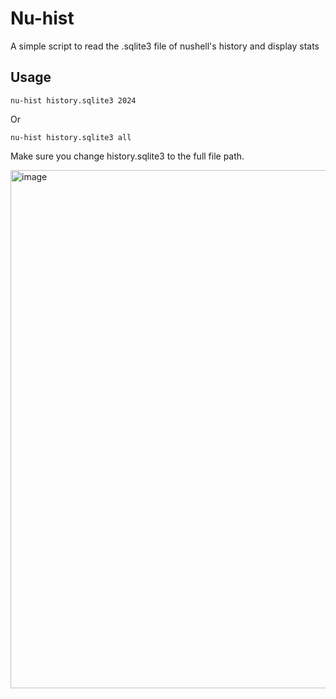 # Nu-hist

A simple script to read the .sqlite3 file of nushell's history and display stats

## Usage

```nu-hist history.sqlite3 2024```

Or

```nu-hist history.sqlite3 all```

Make sure you change history.sqlite3 to the full file path.

<img width="829" alt="image" src="https://github.com/Tnixc/nu-hist/assets/85466117/9b56381d-692e-497b-bee4-1e9ad7782fdd">
